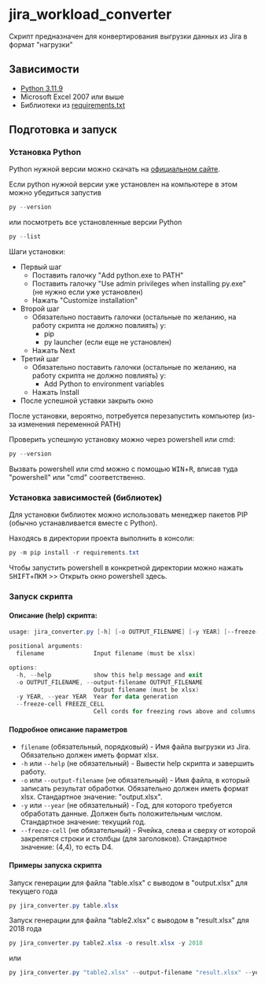 # jira_workload_converter

Скрипт предназначен для конвертирования выгрузки данных из Jira в формат "нагрузки"

## Зависимости
* [Python 3.11.9](https://www.python.org/downloads/release/python-3119/)
* Microsoft Excel 2007 или выше
* Библиотеки из [requirements.txt](requirements.txt)

## Подготовка и запуск
### Установка Python
Python нужной версии можно скачать на [официальном сайте](https://www.python.org/downloads/release/python-3119/).

Если python нужной версии уже установлен на компьютере в этом можно убедиться запустив
```powershell
py --version
```
или посмотреть все установленные версии Python
```powershell
py --list
```

Шаги установки:
* Первый шаг
  * Поставить галочку "Add python.exe to PATH"
  * Поставить галочку "Use admin privileges when installing py.exe" (не нужно если уже установлен)
  * Нажать "Customize installation"
* Второй шаг
  * Обязательно поставить галочки (остальные по желанию, на работу скрипта не должно повлиять) у:
    * pip
    * py launcher (если еще не установлен)
  * Нажать Next
* Третий шаг
  * Обязательно поставить галочки (остальные по желанию, на работу скрипта не должно повлиять) у:
    * Add Python to environment variables
  * Нажать Install
* После успешной уставки закрыть окно

После установки, вероятно, потребуется перезапустить компьютер (из-за изменения переменной PATH)

Проверить успешную установку можно через powershell или cmd:
```powershell
py --version
```

Вызвать powershell или cmd можно с помощью <kbd>WIN</kbd>+<kbd>R</kbd>, вписав туда "powershell" или "cmd" соответственно.

### Установка зависимостей (библиотек)
Для установки библиотек можно использовать менеджер пакетов PIP (обычно устанавливается вместе с Python).

Находясь в директории проекта выполнить в консоли:
```powershell
py -m pip install -r requirements.txt
```

Чтобы запустить powershell в конкретной директории можно нажать <kbd>SHIFT</kbd>+<kbd>ПКМ</kbd> >> Открыть окно powershell здесь.

### Запуск скрипта

#### Описание (help) скрипта:
```powershell
usage: jira_converter.py [-h] [-o OUTPUT_FILENAME] [-y YEAR] [--freeze-cell FREEZE_CELL] filename

positional arguments:
  filename              Input filename (must be xlsx)

options:
  -h, --help            show this help message and exit
  -o OUTPUT_FILENAME, --output-filename OUTPUT_FILENAME
                        Output filename (must be xlsx)
  -y YEAR, --year YEAR  Year for data generation
  --freeze-cell FREEZE_CELL
                        Cell cords for freezing rows above and columns to the left (ex: "3,3" or "12, 34")
```

#### Подробное описание параметров
* `filename` (обязательный, порядковый) - Имя файла выгрузки из Jira. Обязательно должен иметь формат xlsx.
* `-h` или `--help` (не обязательный) - Вывести help скрипта и завершить работу.
* `-o` или `--output-filename` (не обязательный) - Имя файла, в который записать результат обработки. Обязательно должен иметь формат xlsx. Стандартное значение: "output.xlsx".
* `-y` или `--year` (не обязательный) - Год, для которого требуется обработать данные. Должен быть положительным числом. Стандартное значение: текущий год.
* `--freeze-cell` (не обязательный) - Ячейка, слева и сверху от которой закрепятся строки и столбцы (для заголовков). Стандартное значение: (4,4), то есть D4.

#### Примеры запуска скрипта
Запуск генерации для файла "table.xlsx" с выводом в "output.xlsx" для текущего года
```powershell
py jira_converter.py table.xlsx
```

Запуск генерации для файла "table2.xlsx" с выводом в "result.xlsx" для 2018 года 
```powershell
py jira_converter.py table2.xlsx -o result.xlsx -y 2018
```
или
```powershell
py jira_converter.py "table2.xlsx" --output-filename "result.xlsx" --year 2018
```
